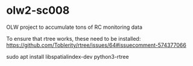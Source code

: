 # olw2-sc008
OLW project to accumulate tons of RC monitoring data

To ensure that rtree works, these need to be installed:
https://github.com/Toblerity/rtree/issues/64#issuecomment-574377066

sudo apt install libspatialindex-dev python3-rtree
